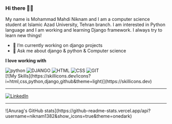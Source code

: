 ### Hi there 👋😉

My name is Mohammad Mahdi Niknam and I am a computer science student at Islamic Azad University, Tehran branch. I am interested in Python language and I am working and learning Django framework. I always try to learn new things!

- 🔭 I’m currently working on django projects
- 💬 Ask me about django & python & Computer science

**I love working with**

<div display="flex">
  <img src="https://img.shields.io/badge/python-%2320232a.svg?style=for-the-badge&logo=react&logoColor=%2361DAFB" alt="python"/>
  <img src="https://img.shields.io/badge/django-%231572B6.svg?style=for-the-badge&logo=django&logoColor=%2361DAFB" alt="DJANGO"/>
  <img src="https://img.shields.io/badge/html-%231572B6.svg?style=for-the-badge&logo=css3&logoColor=%2361DAFB" alt="HTML"/>
  <img src="https://img.shields.io/badge/css3-%231572B6.svg?style=for-the-badge&logo=css3&logoColor=%2361DAFB" alt="CSS"/>
  <img src="https://img.shields.io/badge/github-%231572B6.svg?style=for-the-badge&logo=github&logoColor=%2361DAFB" alt="GIT"/>
</div>
[![My Skills](https://skillicons.dev/icons?i=html,css,python,django,github&theme=light)](https://skillicons.dev)
<hr/>

<div display="flex">
  <a href="https://www.linkedin.com/in/mohammad-mahdi-niknam">
    <img src="https://img.shields.io/badge/linkedin-%230077B5.svg?style=for-the-badge&logo=linkedin&logoColor=white" alt="LinkedIn"/>
  </a>
<div/>
<hr/>
![Anurag's GitHub stats](https://github-readme-stats.vercel.app/api?username=niknam1382&show_icons=true&theme=onedark)
